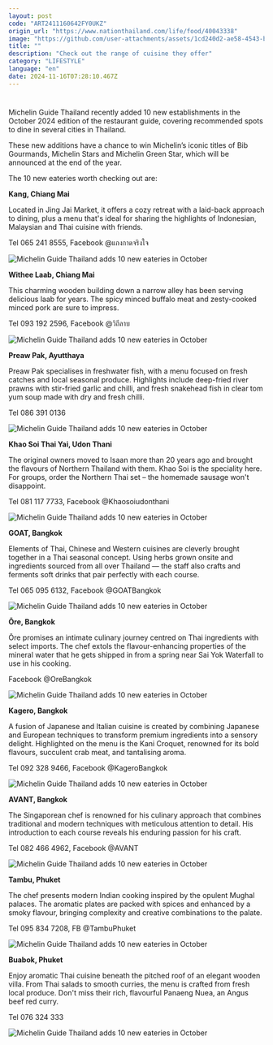 ```yaml
---
layout: post
code: "ART2411160642FY0UKZ"
origin_url: "https://www.nationthailand.com/life/food/40043338"
image: "https://github.com/user-attachments/assets/1cd240d2-ae58-4543-b46b-ab567c206546"
title: ""
description: "Check out the range of cuisine they offer"
category: "LIFESTYLE"
language: "en"
date: 2024-11-16T07:28:10.467Z
---
```


# 









Michelin Guide Thailand recently added 10 new establishments in the October 2024 edition of the restaurant guide, covering recommended spots to dine in several cities in Thailand.

These new additions have a chance to win Michelin’s iconic titles of Bib Gourmands, Michelin Stars and Michelin Green Star, which will be announced at the end of the year.

The 10 new eateries worth checking out are:

  
**Kang, Chiang Mai**

Located in Jing Jai Market, it offers a cozy retreat with a laid-back approach to dining, plus a menu that's ideal for sharing the highlights of Indonesian, Malaysian and Thai cuisine with friends.

Tel 065 241 8555, Facebook @แกงกาดจริงใจ

  ![Michelin Guide Thailand adds 10 new eateries in October](https://github.com/user-attachments/assets/ed6bd3ba-b48b-46fa-bfd3-679445a09799)

  
**Withee Laab, Chiang Mai**

This charming wooden building down a narrow alley has been serving delicious laab for years. The spicy minced buffalo meat and zesty-cooked minced pork are sure to impress.

Tel 093 192 2596, Facebook @วิถีลาบ

  ![Michelin Guide Thailand adds 10 new eateries in October](https://github.com/user-attachments/assets/ad96d64e-bf64-471d-b010-166ce439a89d)

  
**Preaw Pak, Ayutthaya**

Preaw Pak specialises in freshwater fish, with a menu focused on fresh catches and local seasonal produce. Highlights include deep-fried river prawns with stir-fried garlic and chilli, and fresh snakehead fish in clear tom yum soup made with dry and fresh chilli.

Tel 086 391 0136

  ![Michelin Guide Thailand adds 10 new eateries in October](https://media.nationthailand.com/uploads/images/contents/w1024/2024/11/cMe4d0HdeAF2QOr4Xa8L.webp?x-image-process=style/lg-webp)

  
**Khao Soi Thai Yai, Udon Thani**

The original owners moved to Isaan more than 20 years ago and brought the flavours of Northern Thailand with them. Khao Soi is the speciality here. For groups, order the Northern Thai set – the homemade sausage won't disappoint.

Tel 081 117 7733, Facebook @Khaosoiudonthani

  ![Michelin Guide Thailand adds 10 new eateries in October](https://github.com/user-attachments/assets/7f51d3b0-dfbe-4275-9bfb-296c8bdffec3)

**GOAT, Bangkok**

Elements of Thai, Chinese and Western cuisines are cleverly brought together in a Thai seasonal concept. Using herbs grown onsite and ingredients sourced from all over Thailand — the staff also crafts and ferments soft drinks that pair perfectly with each course.

Tel 065 095 6132, Facebook @GOATBangkok

  ![Michelin Guide Thailand adds 10 new eateries in October](https://github.com/user-attachments/assets/2c9f4f71-8b86-4154-8393-09294b8922c3)

  
**Ōre, Bangkok**

Ōre promises an intimate culinary journey centred on Thai ingredients with select imports. The chef extols the flavour-enhancing properties of the mineral water that he gets shipped in from a spring near Sai Yok Waterfall to use in his cooking.

Facebook @OreBangkok

  ![Michelin Guide Thailand adds 10 new eateries in October](https://github.com/user-attachments/assets/4f8906e6-b2f1-49fe-ad9d-d3d4fc4e53fa)

  
**Kagero, Bangkok**

A fusion of Japanese and Italian cuisine is created by combining Japanese and European techniques to transform premium ingredients into a sensory delight. Highlighted on the menu is the Kani Croquet, renowned for its bold flavours, succulent crab meat, and tantalising aroma.

Tel 092 328 9466, Facebook @KageroBangkok

  ![Michelin Guide Thailand adds 10 new eateries in October](https://github.com/user-attachments/assets/a195c50a-f142-4160-827c-aeba888f7ef0)

  
**AVANT, Bangkok**

The Singaporean chef is renowned for his culinary approach that combines traditional and modern techniques with meticulous attention to detail. His introduction to each course reveals his enduring passion for his craft.

Tel 082 466 4962, Facebook @AVANT

  ![Michelin Guide Thailand adds 10 new eateries in October](https://github.com/user-attachments/assets/794d67f7-e708-47d6-b3fa-42ffb1c1ff9a)

  
**Tambu, Phuket**

The chef presents modern Indian cooking inspired by the opulent Mughal palaces. The aromatic plates are packed with spices and enhanced by a smoky flavour, bringing complexity and creative combinations to the palate.

Tel 095 834 7208, FB @TambuPhuket

  ![Michelin Guide Thailand adds 10 new eateries in October](https://github.com/user-attachments/assets/48e3517d-3db6-4c9b-a726-68e947db5d16)

  
**Buabok, Phuket**

Enjoy aromatic Thai cuisine beneath the pitched roof of an elegant wooden villa. From Thai salads to smooth curries, the menu is crafted from fresh local produce. Don't miss their rich, flavourful Panaeng Nuea, an Angus beef red curry.

Tel 076 324 333

  ![Michelin Guide Thailand adds 10 new eateries in October](https://media.nationthailand.com/uploads/images/contents/w1024/2024/11/ouAPyoAeHi42jB3a9fU7.webp?x-image-process=style/lg-webp)